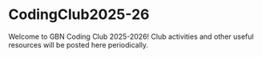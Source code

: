 # CodingClub2025-26

Welcome to GBN Coding Club 2025-2026! Club activities and other useful resources will be posted here periodically.
